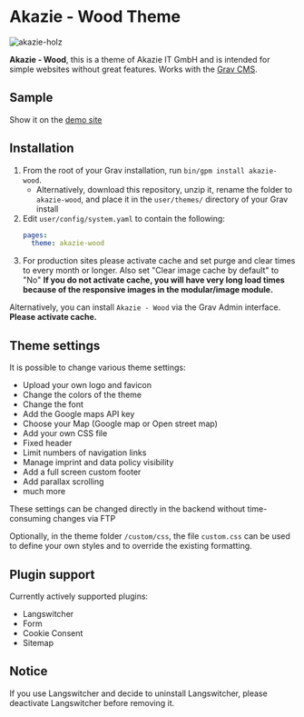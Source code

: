# Akazie - Wood Theme

![akazie-holz](https://user-images.githubusercontent.com/15847494/69813757-22fdb980-11f3-11ea-9bdd-0cd9e7f3a696.png)


**Akazie - Wood**, this is a theme of Akazie IT GmbH and is intended for simple websites without great features. Works with the [Grav CMS](http://github.com/getgrav/grav).

## Sample

Show it on the [demo site](https://demo.akazie.com/akazie-wood)

## Installation

1. From the root of your Grav installation, run `bin/gpm install akazie-wood`.
   - Alternatively, download this repository, unzip it, rename the folder to `akazie-wood`, and place it in the `user/themes/` directory of your Grav install
2. Edit `user/config/system.yaml` to contain the following:
	```yaml
    pages:
      theme: akazie-wood
	```
3. For production sites please activate cache and set purge and clear times to every month or longer. Also set "Clear image cache by default" to "No" **If you do not activate cache, you will have very long load times because of the responsive images in the modular/image module.**

Alternatively, you can install `Akazie - Wood` via the Grav Admin interface. **Please activate cache.**

## Theme settings

It is possible to change various theme settings:

* Upload your own logo and favicon
* Change the colors of the theme
* Change the font
* Add the Google maps API key
* Choose your Map (Google map or Open street map)
* Add your own CSS file
* Fixed header
* Limit numbers of navigation links
* Manage imprint and data policy visibility
* Add a full screen custom footer
* Add parallax scrolling
* much more

These settings can be changed directly in the backend without time-consuming changes via FTP

Optionally, in the theme folder `/custom/css`,
the file `custom.css` can be used to define your own styles and to override the existing formatting.



## Plugin support

Currently actively supported plugins:
- Langswitcher
- Form
- Cookie Consent
- Sitemap


## Notice

If you use Langswitcher and decide to uninstall Langswitcher, please deactivate Langswitcher before removing it.
